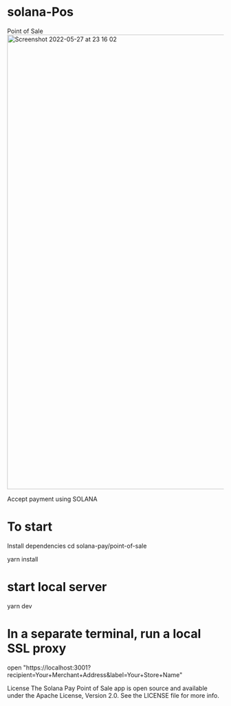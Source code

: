 # solana-Pos
Point of Sale
<img width="1057" alt="Screenshot 2022-05-27 at 23 16 02" src="https://user-images.githubusercontent.com/97042650/170795628-52dad4e1-d33e-4633-bcf0-f25b1cc98856.png">

Accept payment using SOLANA 


# To start 
Install dependencies
cd solana-pay/point-of-sale

yarn install
# start local server 
yarn dev
# In a separate terminal, run a local SSL proxy

open "https://localhost:3001?recipient=Your+Merchant+Address&label=Your+Store+Name"

License
The Solana Pay Point of Sale app is open source and available under the Apache License, Version 2.0. See the LICENSE file for more info.
